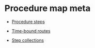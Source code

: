 # Procedure map meta

* [Procedure steps](steps)

* [Time-bound routes](time-bound-routes)
  
* [Step collections](step-collections)
